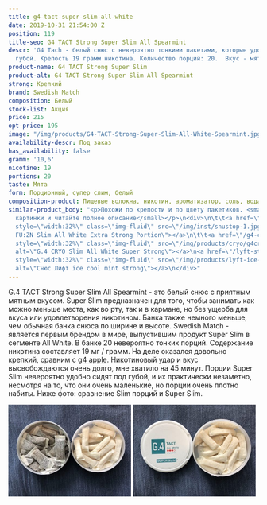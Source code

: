 ```yaml
---
title: g4-tact-super-slim-all-white
date: 2019-10-31 21:54:00 Z
position: 119
title-seo: G4 TACT Strong Super Slim All Spearmint
descr: 'G4 Tach - белый снюс с невероятно тонкими пакетами, которые удобно сидят под
  губой. Крепость 19 грамм никотина. Количество порций: 20.  Вкус - мята.'
product-name: G4 TACT Strong Super Slim
product-alt: G4 TACT Strong Super Slim All Spearmint
strong: Крепкий
brand: Swedish Match
composition: Белый
stock-list: Акция
price: 215
opt-price: 195
image: "/img/products/G4-TACT-Strong-Super-Slim-All-White-Spearmint.jpg"
availability-descr: Под заказ
has_availability: false
gramm: '10,6'
nicotine: 19
portions: 20
taste: Мята
form: Порционный, супер слим, белый
composition-product: Пищевые волокна, никотин, ароматизатор, соль, вода
similar-product_body: "<p>Похожи по крепости и по цвету пакетиков. <small>Жмите на
  картинки и читайте полное описание</small></p>\n<div>\n\t\t<a href=\"/general-g4-slim-apple-white\"><img
  style=\"width:32%\" class=\"img-fluid\" src=\"/img/inst/snustop-1.jpg\" alt=\"G.4
  FU:ZN Slim All White Extra Strong Portion\"></a>\n\t\t<a href=\"/g4-cryo-slim-all-white-super-strong\"><img
  style=\"width:32%\" class=\"img-fluid\" src=\"/img/products/cryo/g4cryo-snus.jpg\"
  alt=\"G.4 CRYO Slim All White Super Strong\"></a>\n<a href=\"/lyft-strong-ice-cool-mint-slim-all-white\"><img
  style=\"width:32%\" class=\"img-fluid\" src=\"/img/products/lyft-ice-cool-mint/lyft-ice-cool-mint.JPG\"
  alt=\"Снюс Лифт ice cool mint strong\"></a>\n</div>"
---
```


G.4 TACT Strong Super Slim All Spearmint - это белый снюс с приятным мятным вкуcом. 
Super Slim предназначен для того, чтобы занимать как можно меньше места, как во рту, так и в кармане, но без ущерба для вкуса или удовлетворения никотином. Банка также немного меньше, чем обычная банка снюса по ширине и высоте.
Swedish Match - является первым брендом в мире, выпустившим продукт Super Slim в сегменте All White.
В банке 20 невероятно тонких порций. Содержание никотина составляет 19 мг / грамм. На деле оказался довольно крепкий, сравним с [g4 apple](/general-g4-slim-apple-white). Никотиновый удар и вкус высвобождаются очень долго, мне хватило на 45 минут.
Порции Super Slim невероятно удобно сидят под губой, и их практически незаметно, несмотря на то, что они очень маленькие, но порции очень плотно набиты. Ниже фото: сравнение Slim порций и Super Slim.
<div class="mb-2">
<img class="img-fluid" style="width:49%" src="/img/products/tact/tact-slim-vs-superslim.jpg" alt="super slim portions vs slim portions">
<img class="img-fluid" style="width:49%" src="/img/products/tact/G4TACTOpen.jpg" alt="g4 Tact strong snus open">
</div>
